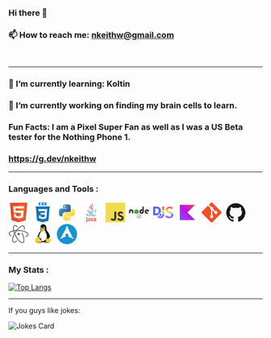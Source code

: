 ### Hi there 👋
### 📫 How to reach me: nkeithw@gmail.com 
<img src="https://komarev.com/ghpvc/?username=nkeithw&style=flat-square&color=blue" alt=""/>

---

### 🌱 I’m currently learning: Koltin
### 🔭 I’m currently working on finding my brain cells to learn.
### Fun Facts: I am a Pixel Super Fan as well as I was a US Beta tester for the Nothing Phone 1.
### https://g.dev/nkeithw
---

### Languages and Tools :
<div>
  <img src="https://github.com/devicons/devicon/blob/master/icons/html5/html5-original.svg" title="HTML5" alt="HTML" width="40" height="40"/>&nbsp;
  <img src="https://github.com/devicons/devicon/blob/master/icons/css3/css3-plain-wordmark.svg"  title="CSS3" alt="CSS" width="40" height="40"/>&nbsp;
  <img src="https://github.com/devicons/devicon/blob/master/icons/python/python-original.svg" title="Python" alt="Python" width="40" height="40"/>&nbsp;
  <img src="https://github.com/devicons/devicon/blob/master/icons/java/java-original-wordmark.svg" title="Java" alt="Java" width="40" height="40"/>&nbsp;
  <img src="https://github.com/devicons/devicon/blob/master/icons/javascript/javascript-original.svg" title="JavaScript" alt="JavaScript" width="40" height="40"/>&nbsp;
  <img src="https://github.com/devicons/devicon/blob/master/icons/nodejs/nodejs-original-wordmark.svg" title="NodeJS" alt="NodeJS" width="40" height="40"/>&nbsp;
  <img src="https://github.com/devicons/devicon/blob/master/icons/discordjs/discordjs-original.svg" title="DiscodJS" alt="DiscordJS" width="40" height="40"/>&nbsp;
  <img src="https://github.com/devicons/devicon/blob/master/icons/kotlin/kotlin-original.svg" title="Koltin" alt="Koltin" width="40" height="40"/>&nbsp;
  <img src="https://github.com/devicons/devicon/blob/master/icons/git/git-original.svg" title="Git" alt="Git" width="40" height="40"/>&nbsp;
  <img src="https://github.com/devicons/devicon/blob/master/icons/github/github-original.svg" title="GitHub" alt="Github" width="40" height="40"/>&nbsp;
  <img src="https://github.com/devicons/devicon/blob/master/icons/atom/atom-original.svg"  title="Atom" alt="Atom" width="40" height="40"/>&nbsp;
  <img src="https://github.com/devicons/devicon/blob/master/icons/linux/linux-original.svg" title="Linux" alt="Linux" width="40" height="40"/>&nbsp;
  <img src="https://github.com/NKeithW/SVG/blob/main/SVG/Operating%20Systems/386451_arch%20linux_archlinux_icon.svg" title="Arch" alt="Arch" width="40" height="40"/>&nbsp;
</div>

---

###  My Stats :
[![Top Langs](https://github-readme-stats.vercel.app/api/top-langs/?username=NKeithW&layout=compact&theme=vision-friendly-dark)](https://github.com/anuraghazra/github-readme-stats)

---

If you guys like jokes:

<img src="https://readme-jokes.vercel.app/api?hideBorder" alt="Jokes Card" />

